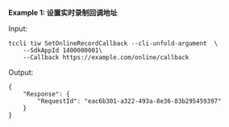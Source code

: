 **Example 1: 设置实时录制回调地址**



Input: 

```
tccli tiw SetOnlineRecordCallback --cli-unfold-argument  \
    --SdkAppId 1400000001\
    --Callback https://example.com/online/callback
```

Output: 
```
{
    "Response": {
        "RequestId": "eac6b301-a322-493a-8e36-83b295459397"
    }
}
```

